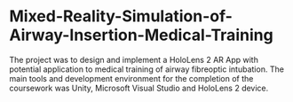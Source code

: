 # Mixed-Reality-Simulation-of-Airway-Insertion-Medical-Training

The project was to design and implement a HoloLens 2 AR App with potential application to medical training of airway fibreoptic intubation. The main tools and development environment for the completion of the coursework was Unity, Microsoft Visual Studio and HoloLens 2 device.

